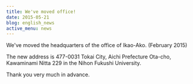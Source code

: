 ```yaml
---
title: We've moved office!
date: 2015-05-21
blog: english_news
active_menu: news
---
```


We've moved the headquarters of the office of Ikao-Ako. (February 2015)

The new address is 477-0031 Tokai City, Aichi Prefecture Ota-cho, Kawaminami Nitta 229 in the Nihon Fukushi University.

Thank you very much in advance.
